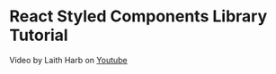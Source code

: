 # React Styled Components Library Tutorial

Video by Laith Harb on [Youtube](https://www.youtube.com/watch?v=CDVEXZP0ki4)

